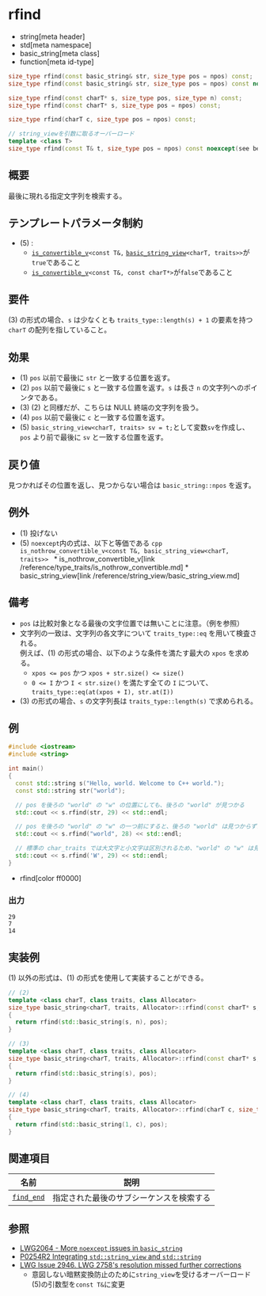 # rfind
* string[meta header]
* std[meta namespace]
* basic_string[meta class]
* function[meta id-type]

```cpp
size_type rfind(const basic_string& str, size_type pos = npos) const;          // (1) C++03
size_type rfind(const basic_string& str, size_type pos = npos) const noexcept; // (1) C++11

size_type rfind(const charT* s, size_type pos, size_type n) const;             // (2)
size_type rfind(const charT* s, size_type pos = npos) const;                   // (3)

size_type rfind(charT c, size_type pos = npos) const;                          // (4)

// string_viewを引数に取るオーバーロード
template <class T>
size_type rfind(const T& t, size_type pos = npos) const noexcept(see below);   // (5) C++17
```

## 概要
最後に現れる指定文字列を検索する。

## テンプレートパラメータ制約
- (5) :
    - [`is_convertible_v`](/reference/type_traits/is_convertible.md)`<const T&,` [`basic_string_view`](/reference/string_view/basic_string_view.md)`<charT, traits>>`が`true`であること
    - [`is_convertible_v`](/reference/type_traits/is_convertible.md)`<const T&, const charT*>`が`false`であること

## 要件
(3) の形式の場合、`s` は少なくとも `traits_type::length(s) + 1` の要素を持つ `charT` の配列を指していること。


## 効果
- (1) `pos` 以前で最後に `str` と一致する位置を返す。
- (2) `pos` 以前で最後に `s` と一致する位置を返す。`s` は長さ `n` の文字列へのポインタである。
- (3) (2) と同様だが、こちらは NULL 終端の文字列を扱う。
- (4) `pos` 以前で最後に `c` と一致する位置を返す。
- (5) `basic_string_view<charT, traits> sv = t;`として変数`sv`を作成し、`pos` より前で最後に `sv` と一致する位置を返す。


## 戻り値
見つかればその位置を返し、見つからない場合は `basic_string::npos` を返す。


## 例外
- (1) 投げない
- (5) `noexcept`内の式は、以下と等価である
        ```cpp
        is_nothrow_convertible_v<const T&, basic_string_view<charT, traits>>
        ```
        * is_nothrow_convertible_v[link /reference/type_traits/is_nothrow_convertible.md]
        * basic_string_view[link /reference/string_view/basic_string_view.md]


## 備考
- `pos` は比較対象となる最後の文字位置では無いことに注意。（例を参照）
- 文字列の一致は、文字列の各文字について `traits_type::eq` を用いて検査される。  
	例えば、(1) の形式の場合、以下のような条件を満たす最大の `xpos` を求める。
	* `xpos <= pos` かつ `xpos + str.size() <= size()`
	* `0 <= I` かつ `I < str.size()` を満たす全ての `I` について、`traits_type::eq(at(xpos + I), str.at(I))`
- (3) の形式の場合、`s` の文字列長は `traits_type::length(s)` で求められる。


## 例
```cpp example
#include <iostream>
#include <string>

int main()
{
  const std::string s("Hello, world. Welcome to C++ world.");
  const std::string str("world");

  // pos を後ろの "world" の "w" の位置にしても、後ろの "world" が見つかる
  std::cout << s.rfind(str, 29) << std::endl;

  // pos を後ろの "world" の "w" の一つ前にすると、後ろの "world" は見つからずに前の "world" が見つかる
  std::cout << s.rfind("world", 28) << std::endl;

  // 標準の char_traits では大文字と小文字は区別されるため、"world" の "w" は見つからずに "Welcome" の "W" が見つかる
  std::cout << s.rfind('W', 29) << std::endl;
}
```
* rfind[color ff0000]

### 出力
```
29
7
14
```


## 実装例
(1) 以外の形式は、(1) の形式を使用して実装することができる。
```cpp
// (2)
template <class charT, class traits, class Allocator>
size_type basic_string<charT, traits, Allocator>::rfind(const charT* s, size_type pos, size_type n) const
{
  return rfind(std::basic_string(s, n), pos);
}

// (3)
template <class charT, class traits, class Allocator>
size_type basic_string<charT, traits, Allocator>::rfind(const charT* s, size_type pos = npos) const
{
  return rfind(std::basic_string(s), pos);
}

// (4)
template <class charT, class traits, class Allocator>
size_type basic_string<charT, traits, Allocator>::rfind(charT c, size_type pos = npos) const
{
  return rfind(std::basic_string(1, c), pos);
}
```


## 関連項目

| 名前                                           | 説明                                     |
|------------------------------------------------|------------------------------------------|
| [`find_end`](/reference/algorithm/find_end.md) | 指定された最後のサブシーケンスを検索する |


## 参照
- [LWG2064 - More `noexcept` issues in `basic_string`](https://wg21.cmeerw.net/lwg/issue2064)
- [P0254R2 Integrating `std::string_view` and `std::string`](http://www.open-std.org/jtc1/sc22/wg21/docs/papers/2016/p0254r2.pdf)
- [LWG Issue 2946. LWG 2758's resolution missed further corrections](https://wg21.cmeerw.net/lwg/issue2946)
    - 意図しない暗黙変換防止のために`string_view`を受けるオーバーロード(5)の引数型を`const T&`に変更

